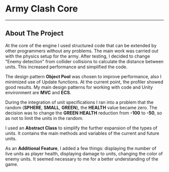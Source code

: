 # Army Clash Core
____
## About The Project
At the core of the engine I used structured code that can be extended by other programmers without any problems. The main work was carried out with the physics setup 
for the army. After testing, I decided to change "Enemy detection" from collider collisions to calculate the distance between units. This increased performance and simplified the code.

The design pattern **Object Pool** was chosen to improve performance, also I minimized use of Update functions. At the current point, the profiler 
showed good results. My main design patterns for working with code and Unity environment are **MVC** and **ECS**. 

During the integration of unit specifications I ran into a problem that the random 
(**SPHERE**, **SMALL**, **GREEN**), the **HEALTH** value became zero. The decision was to change the **GREEN** **HEALTH** reduction from **-100** to **-50**, so as not to limit the units in 
the random. 

I used an **Abstract Class** to simplify the further expansion of the types of units. It contains the main methods and variables of the current and future units.

As an **Additional Feature**, I added a few things: displaying the number of live units as player health, displaying damage to units, changing the color of enemy units.
It seemed necessary to me for a better understanding of the game.
